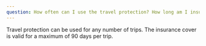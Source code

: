```yaml
---
question: How often can I use the travel protection? How long am I insured abroad? 
---
```


Travel protection can be used for any number of trips. The insurance cover is valid for a maximum of 90 days per trip.